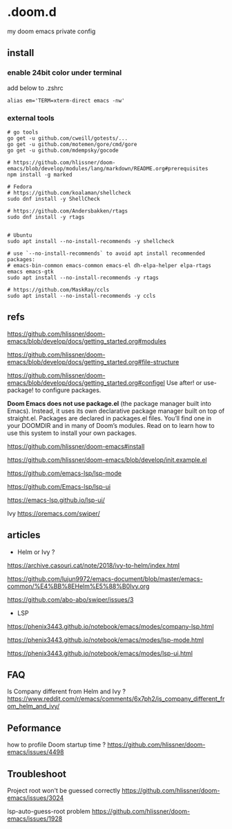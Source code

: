 # .doom.d
my doom emacs private config

## install

### enable 24bit color under terminal

add below to .zshrc

``` shell
alias em='TERM=xterm-direct emacs -nw'
```

### external tools

``` shell
# go tools
go get -u github.com/cweill/gotests/...
go get -u github.com/motemen/gore/cmd/gore
go get -u github.com/mdempsky/gocode

# https://github.com/hlissner/doom-emacs/blob/develop/modules/lang/markdown/README.org#prerequisites
npm install -g marked

# Fedora
# https://github.com/koalaman/shellcheck
sudo dnf install -y ShellCheck

# https://github.com/Andersbakken/rtags
sudo dnf install -y rtags


# Ubuntu
sudo apt install --no-install-recommends -y shellcheck

# use `--no-install-recommends` to avoid apt install recommended packages:
# emacs-bin-common emacs-common emacs-el dh-elpa-helper elpa-rtags emacs emacs-gtk
sudo apt install --no-install-recommends -y rtags

# https://github.com/MaskRay/ccls
sudo apt install --no-install-recommends -y ccls
```



## refs

https://github.com/hlissner/doom-emacs/blob/develop/docs/getting_started.org#modules

https://github.com/hlissner/doom-emacs/blob/develop/docs/getting_started.org#file-structure

https://github.com/hlissner/doom-emacs/blob/develop/docs/getting_started.org#configel
Use after! or use-package! to configure packages.

**Doom Emacs does not use package.el** (the package manager built into Emacs). Instead, it uses its own declarative package manager built on top of straight.el.
Packages are declared in packages.el files. You’ll find one in your DOOMDIR and in many of Doom’s modules. Read on to learn how to use this system to install your own packages.

https://github.com/hlissner/doom-emacs#install


https://github.com/hlissner/doom-emacs/blob/develop/init.example.el

https://github.com/emacs-lsp/lsp-mode

https://github.com/Emacs-lsp/lsp-ui

https://emacs-lsp.github.io/lsp-ui/

Ivy https://oremacs.com/swiper/

## articles

- Helm or Ivy ?

https://archive.casouri.cat/note/2018/ivy-to-helm/index.html

<https://github.com/lujun9972/emacs-document/blob/master/emacs-common/%E4%BB%8EHelm%E5%88%B0Ivy.org>

<https://github.com/abo-abo/swiper/issues/3>

- LSP

https://phenix3443.github.io/notebook/emacs/modes/company-lsp.html

<https://phenix3443.github.io/notebook/emacs/modes/lsp-mode.html>

<https://phenix3443.github.io/notebook/emacs/modes/lsp-ui.html>

## FAQ

Is Company different from Helm and Ivy ? https://www.reddit.com/r/emacs/comments/6x7ph2/is_company_different_from_helm_and_ivy/


## Peformance

how to profile Doom startup time ?  https://github.com/hlissner/doom-emacs/issues/4498

## Troubleshoot

Project root won't be guessed correctly https://github.com/hlissner/doom-emacs/issues/3024

lsp-auto-guess-root problem https://github.com/hlissner/doom-emacs/issues/1928
